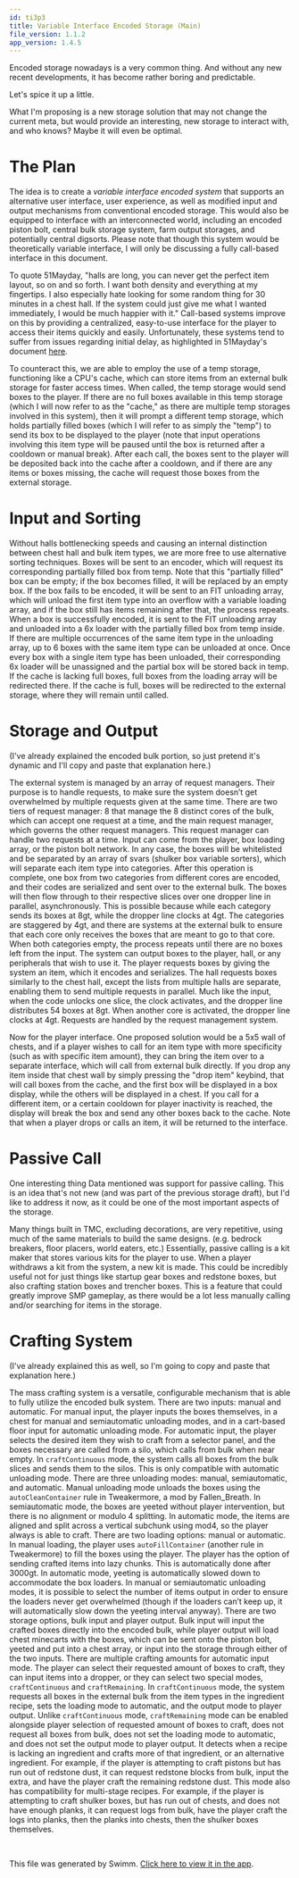 ```yaml
---
id: ti3p3
title: Variable Interface Encoded Storage (Main)
file_version: 1.1.2
app_version: 1.4.5
---
```


Encoded storage nowadays is a very common thing. And without any new recent developments, it has become rather boring and predictable.

Let's spice it up a little.

What I'm proposing is a new storage solution that may not change the current meta, but would provide an interesting, new storage to interact with, and who knows? Maybe it will even be optimal.

# The Plan

The idea is to create a _variable interface encoded system_ that supports an alternative user interface, user experience, as well as modified input and output mechanisms from conventional encoded storage. This would also be equipped to interface with an interconnected world, including an encoded piston bolt, central bulk storage system, farm output storages, and potentially central digsorts. Please note that though this system would be theoretically variable interface, I will only be discussing a fully call-based interface in this document.

To quote 51Mayday, "halls are long, you can never get the perfect item layout, so on and so forth. I want both density and everything at my fingertips. I also especially hate looking for some random thing for 30 minutes in a chest hall. If the system could just give me what I wanted immediately, I would be much happier with it." Call-based systems improve on this by providing a centralized, easy-to-use interface for the player to access their items quickly and easily. Unfortunately, these systems tend to suffer from issues regarding initial delay, as highlighted in 51Mayday's document [here](https://media.discordapp.net/attachments/749138500695359529/1086091403513303080/Dual_Disk_Drive_Storage_Overview.png?width=1439&height=557).

To counteract this, we are able to employ the use of a temp storage, functioning like a CPU's cache, which can store items from an external bulk storage for faster access times. When called, the temp storage would send boxes to the player. If there are no full boxes available in this temp storage (which I will now refer to as the "cache," as there are multiple temp storages involved in this system), then it will prompt a different temp storage, which holds partially filled boxes (which I will refer to as simply the "temp") to send its box to be displayed to the player (note that input operations involving this item type will be paused until the box is returned after a cooldown or manual break). After each call, the boxes sent to the player will be deposited back into the cache after a cooldown, and if there are any items or boxes missing, the cache will request those boxes from the external storage.

# Input and Sorting

Without halls bottlenecking speeds and causing an internal distinction between chest hall and bulk item types, we are more free to use alternative sorting techniques. Boxes will be sent to an encoder, which will request its corresponding partially filled box from temp. Note that this "partially filled" box can be empty; if the box becomes filled, it will be replaced by an empty box. If the box fails to be encoded, it will be sent to an FIT unloading array, which will unload the first item type into an overflow with a variable loading array, and if the box still has items remaining after that, the process repeats. When a box is successfully encoded, it is sent to the FIT unloading array and unloaded into a 6x loader with the partially filled box from temp inside. If there are multiple occurrences of the same item type in the unloading array, up to 6 boxes with the same item type can be unloaded at once. Once every box with a single item type has been unloaded, their corresponding 6x loader will be unassigned and the partial box will be stored back in temp. If the cache is lacking full boxes, full boxes from the loading array will be redirected there. If the cache is full, boxes will be redirected to the external storage, where they will remain until called.

# Storage and Output

(I've already explained the encoded bulk portion, so just pretend it's dynamic and I'll copy and paste that explanation here.)

The external system is managed by an array of request managers. Their purpose is to handle requests, to make sure the system doesn’t get overwhelmed by multiple requests given at the same time. There are two tiers of request manager: 8 that manage the 8 distinct cores of the bulk, which can accept one request at a time, and the main request manager, which governs the other request managers. This request manager can handle two requests at a time. Input can come from the player, box loading array, or the piston bolt network. In any case, the boxes will be whitelisted and be separated by an array of svars (shulker box variable sorters), which will separate each item type into categories. After this operation is complete, one box from two categories from different cores are encoded, and their codes are serialized and sent over to the external bulk. The boxes will then flow through to their respective slices over one dropper line in parallel, asynchronously. This is possible because while each category sends its boxes at 8gt, while the dropper line clocks at 4gt. The categories are staggered by 4gt, and there are systems at the external bulk to ensure that each core only receives the boxes that are meant to go to that core. When both categories empty, the process repeats until there are no boxes left from the input. The system can output boxes to the player, hall, or any peripherals that wish to use it. The player requests boxes by giving the system an item, which it encodes and serializes. The hall requests boxes similarly to the chest hall, except the lists from multiple halls are separate, enabling them to send multiple requests in parallel. Much like the input, when the code unlocks one slice, the clock activates, and the dropper line distributes 54 boxes at 8gt. When another core is activated, the dropper line clocks at 4gt. Requests are handled by the request management system.

Now for the player interface. One proposed solution would be a 5x5 wall of chests, and if a player wishes to call for an item type with more specificity (such as with specific item amount), they can bring the item over to a separate interface, which will call from external bulk directly. If you drop any item inside that chest wall by simply pressing the "drop item" keybind, that will call boxes from the cache, and the first box will be displayed in a box display, while the others will be displayed in a chest. If you call for a different item, or a certain cooldown for player inactivity is reached, the display will break the box and send any other boxes back to the cache. Note that when a player drops or calls an item, it will be returned to the interface.

# Passive Call

One interesting thing Data mentioned was support for passive calling. This is an idea that's not new (and was part of the previous storage draft), but I'd like to address it now, as it could be one of the most important aspects of the storage.

Many things built in TMC, excluding decorations, are very repetitive, using much of the same materials to build the same designs. (e.g. bedrock breakers, floor placers, world eaters, etc.) Essentially, passive calling is a kit maker that stores various kits for the player to use. When a player withdraws a kit from the system, a new kit is made. This could be incredibly useful not for just things like startup gear boxes and redstone boxes, but also crafting station boxes and trencher boxes. This is a feature that could greatly improve SMP gameplay, as there would be a lot less manually calling and/or searching for items in the storage.

# Crafting System

(I've already explained this as well, so I'm going to copy and paste that explanation here.)

The mass crafting system is a versatile, configurable mechanism that is able to fully utilize the encoded bulk system. There are two inputs: manual and automatic. For manual input, the player inputs the boxes themselves, in a chest for manual and semiautomatic unloading modes, and in a cart-based floor input for automatic unloading mode. For automatic input, the player selects the desired item they wish to craft from a selector panel, and the boxes necessary are called from a silo, which calls from bulk when near empty. In `craftContinuous` mode, the system calls all boxes from the bulk slices and sends them to the silos. This is only compatible with automatic unloading mode. There are three unloading modes: manual, semiautomatic, and automatic. Manual unloading mode unloads the boxes using the `autoCleanContainer` rule in Tweakermore, a mod by Fallen\_Breath. In semiautomatic mode, the boxes are yeeted without player intervention, but there is no alignment or modulo 4 splitting. In automatic mode, the items are aligned and split across a vertical subchunk using mod4, so the player always is able to craft. There are two loading options: manual or automatic. In manual loading, the player uses `autoFillContainer` (another rule in Tweakermore) to fill the boxes using the player. The player has the option of sending crafted items into lazy chunks. This is automatically done after 3000gt. In automatic mode, yeeting is automatically slowed down to accommodate the box loaders. In manual or semiautomatic unloading modes, it is possible to select the number of items output in order to ensure the loaders never get overwhelmed (though if the loaders can’t keep up, it will automatically slow down the yeeting interval anyway). There are two storage options, bulk input and player output. Bulk input will input the crafted boxes directly into the encoded bulk, while player output will load chest minecarts with the boxes, which can be sent onto the piston bolt, yeeted and put into a chest array, or input into the storage through either of the two inputs. There are multiple crafting amounts for automatic input mode. The player can select their requested amount of boxes to craft, they can input items into a dropper, or they can select two special modes, `craftContinuous` and `craftRemaining`. In `craftContinuous` mode, the system requests all boxes in the external bulk from the item types in the ingredient recipe, sets the loading mode to automatic, and the output mode to player output. Unlike `craftContinuous` mode, `craftRemaining` mode can be enabled alongside player selection of requested amount of boxes to craft, does not request all boxes from bulk, does not set the loading mode to automatic, and does not set the output mode to player output. It detects when a recipe is lacking an ingredient and crafts more of that ingredient, or an alternative ingredient. For example, if the player is attempting to craft pistons but has run out of redstone dust, it can request redstone blocks from bulk, input the extra, and have the player craft the remaining redstone dust. This mode also has compatibility for multi-stage recipes. For example, if the player is attempting to craft shulker boxes, but has run out of chests, and does not have enough planks, it can request logs from bulk, have the player craft the logs into planks, then the planks into chests, then the shulker boxes themselves.

<br/>

This file was generated by Swimm. [Click here to view it in the app](/repos/Z2l0aHViJTNBJTNBcXVhc2FyLXRlY2glM0ElM0FOeXgtOTg0MQ==/docs/ti3p3).

